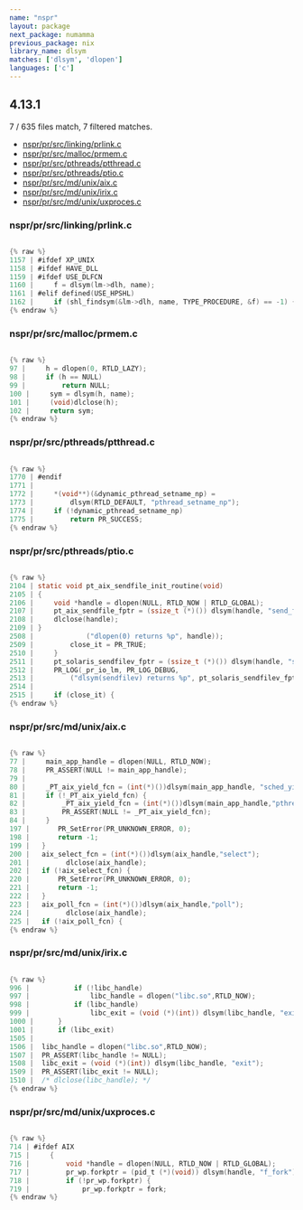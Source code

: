 ```yaml
---
name: "nspr"
layout: package
next_package: numamma
previous_package: nix
library_name: dlsym
matches: ['dlsym', 'dlopen']
languages: ['c']
---
```

## 4.13.1
7 / 635 files match, 7 filtered matches.

 - [nspr/pr/src/linking/prlink.c](#nsprprsrclinkingprlinkc)
 - [nspr/pr/src/malloc/prmem.c](#nsprprsrcmallocprmemc)
 - [nspr/pr/src/pthreads/ptthread.c](#nsprprsrcpthreadsptthreadc)
 - [nspr/pr/src/pthreads/ptio.c](#nsprprsrcpthreadsptioc)
 - [nspr/pr/src/md/unix/aix.c](#nsprprsrcmdunixaixc)
 - [nspr/pr/src/md/unix/irix.c](#nsprprsrcmdunixirixc)
 - [nspr/pr/src/md/unix/uxproces.c](#nsprprsrcmdunixuxprocesc)

### nspr/pr/src/linking/prlink.c

```c

{% raw %}
1157 | #ifdef XP_UNIX
1158 | #ifdef HAVE_DLL
1159 | #ifdef USE_DLFCN
1160 |     f = dlsym(lm->dlh, name);
1161 | #elif defined(USE_HPSHL)
1162 |     if (shl_findsym(&lm->dlh, name, TYPE_PROCEDURE, &f) == -1) {
{% endraw %}

```
### nspr/pr/src/malloc/prmem.c

```c

{% raw %}
97 |     h = dlopen(0, RTLD_LAZY);
98 |     if (h == NULL)
99 |         return NULL;
100 |     sym = dlsym(h, name);
101 |     (void)dlclose(h);
102 |     return sym;
{% endraw %}

```
### nspr/pr/src/pthreads/ptthread.c

```c

{% raw %}
1770 | #endif
1771 | 
1772 |     *(void**)(&dynamic_pthread_setname_np) =
1773 |         dlsym(RTLD_DEFAULT, "pthread_setname_np");
1774 |     if (!dynamic_pthread_setname_np)
1775 |         return PR_SUCCESS;
{% endraw %}

```
### nspr/pr/src/pthreads/ptio.c

```c

{% raw %}
2104 | static void pt_aix_sendfile_init_routine(void)
2105 | {
2106 |     void *handle = dlopen(NULL, RTLD_NOW | RTLD_GLOBAL);
2107 |     pt_aix_sendfile_fptr = (ssize_t (*)()) dlsym(handle, "send_file");
2108 |     dlclose(handle);
2109 | }
2508 |             ("dlopen(0) returns %p", handle));
2509 |         close_it = PR_TRUE;
2510 |     }
2511 |     pt_solaris_sendfilev_fptr = (ssize_t (*)()) dlsym(handle, "sendfilev");
2512 |     PR_LOG(_pr_io_lm, PR_LOG_DEBUG,
2513 |         ("dlsym(sendfilev) returns %p", pt_solaris_sendfilev_fptr));
2514 |     
2515 |     if (close_it) {
{% endraw %}

```
### nspr/pr/src/md/unix/aix.c

```c

{% raw %}
77 |     main_app_handle = dlopen(NULL, RTLD_NOW);
78 |     PR_ASSERT(NULL != main_app_handle);
79 | 
80 |     _PT_aix_yield_fcn = (int(*)())dlsym(main_app_handle, "sched_yield");
81 |     if (!_PT_aix_yield_fcn) {
82 |         _PT_aix_yield_fcn = (int(*)())dlsym(main_app_handle,"pthread_yield");
83 |         PR_ASSERT(NULL != _PT_aix_yield_fcn);
84 |     }
197 | 	    PR_SetError(PR_UNKNOWN_ERROR, 0);
198 | 	    return -1;
199 | 	}
200 | 	aix_select_fcn = (int(*)())dlsym(aix_handle,"select");
201 |         dlclose(aix_handle);
202 | 	if (!aix_select_fcn) {
220 | 	    PR_SetError(PR_UNKNOWN_ERROR, 0);
221 | 	    return -1;
222 | 	}
223 | 	aix_poll_fcn = (int(*)())dlsym(aix_handle,"poll");
224 |         dlclose(aix_handle);
225 | 	if (!aix_poll_fcn) {
{% endraw %}

```
### nspr/pr/src/md/unix/irix.c

```c

{% raw %}
996 | 			if (!libc_handle)
997 | 				libc_handle = dlopen("libc.so",RTLD_NOW);
998 | 			if (libc_handle)
999 | 				libc_exit = (void (*)(int)) dlsym(libc_handle, "exit");
1000 | 		}
1001 | 		if (libc_exit)
1505 | 
1506 | 	libc_handle = dlopen("libc.so",RTLD_NOW);
1507 | 	PR_ASSERT(libc_handle != NULL);
1508 | 	libc_exit = (void (*)(int)) dlsym(libc_handle, "exit");
1509 | 	PR_ASSERT(libc_exit != NULL);
1510 | 	/* dlclose(libc_handle); */
{% endraw %}

```
### nspr/pr/src/md/unix/uxproces.c

```c

{% raw %}
714 | #ifdef AIX
715 |     {
716 |         void *handle = dlopen(NULL, RTLD_NOW | RTLD_GLOBAL);
717 |         pr_wp.forkptr = (pid_t (*)(void)) dlsym(handle, "f_fork");
718 |         if (!pr_wp.forkptr) {
719 |             pr_wp.forkptr = fork;
{% endraw %}

```